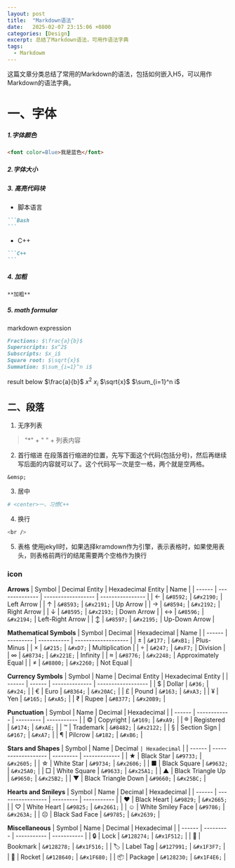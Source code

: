 ```yaml
---
layout: post
title:  "Markdown语法"
date:   2025-02-07 23:15:06 +0800
categories: [Design]
excerpt: 总结了Markdown语法，可用作语法字典
tags:
  - Markdowm
---
```


这篇文章分类总结了常用的Markdown的语法，包括如何嵌入H5，可以用作Markdown的语法字典。


# 一、字体
##### 1.字体颜色

```html
<font color=Blue>我是蓝色</font>
```

##### 2.字体大小

##### 3. 高亮代码块
* 脚本语言
````md
```Bash
```
````

* C++
````md
```C++
```
````
##### 4. 加粗
````md
**加粗**
````

##### 5. math formular
markdown expression
```md
Fractions: $\frac{a}{b}$
Superscripts: $x^2$
Subscripts: $x_i$
Square root: $\sqrt{x}$
Summation: $\sum_{i=1}^n i$
```
result below
$\frac{a}{b}$
$x^2$
$x_i$
$\sqrt{x}$
$\sum_{i=1}^n i$

## 二、段落
1. 无序列表
> "*" + " " + 列表内容

2. 首行缩进
在段落首行缩进的位置，先写下面这个代码(包括分号)，然后再继续写后面的内容就可以了。这个代码写一次是空一格，两个就是空两格。

```
&emsp;
```

3. 居中
```Bash
# <center>一、习惯C++
```

4. 换行
```Bash
<br />
```

5. 表格
使用jekyll时，如果选择kramdown作为引擎，表示表格时，如果使用表头，则表格前两行的结尾需要两个空格作为换行

### icon
**Arrows**
| Symbol | Decimal Entity | Hexadecimal Entity | Name             |
| ------ | -------------- | ------------------ | ---------------- |
| ←      | `&#8592;`      | `&#x2190;`         | Left Arrow       |
| ↑      | `&#8593;`      | `&#x2191;`         | Up Arrow         |
| →      | `&#8594;`      | `&#x2192;`         | Right Arrow      |
| ↓      | `&#8595;`      | `&#x2193;`         | Down Arrow       |
| ↔      | `&#8596;`      | `&#x2194;`         | Left-Right Arrow |
| ↕      | `&#8597;`      | `&#x2195;`         | Up-Down Arrow    |

**Mathematical Symbols**
| Symbol | Decimal   | Hexadecimal | Name                |
| ------ | --------- | ----------- | ------------------- |
| ±      | `&#177;`  | `&#xB1;`    | Plus-Minus          |
| ×      | `&#215;`  | `&#xD7;`    | Multiplication      |
| ÷      | `&#247;`  | `&#xF7;`    | Division            |
| ∞      | `&#8734;` | `&#x221E;`  | Infinity            |
| ≈      | `&#8776;` | `&#x2248;`  | Approximately Equal |
| ≠      | `&#8800;` | `&#x2260;`  | Not Equal           |

**Currency Symbols**
| Symbol | Name   | Decimal Entity | Hexadecimal Entity |
| ------ | ------ | -------------- | ------------------ |
| $      | Dollar | `&#36;`        | `&#x24;`           |
| €      | Euro   | `&#8364;`      | `&#x20AC;`         |
| £      | Pound  | `&#163;`       | `&#xA3;`           |
| ¥      | Yen    | `&#165;`       | `&#xA5;`           |
| ₹      | Rupee  | `&#8377;`      | `&#x20B9;`         |

**Punctuation**
| Symbol | Name         | Decimal   | Hexadecimal |
| ------ | ------------ | --------- | ----------- |
| ©      | Copyright    | `&#169;`  | `&#xA9;`    |
| ®      | Registered   | `&#174;`  | `&#xAE;`    |
| ™      | Trademark    | `&#8482;` | `&#x2122;`  |
| §      | Section Sign | `&#167;`  | `&#xA7;`    |
| ¶      | Pilcrow      | `&#182;`  | `&#xB6;`    |

**Stars and Shapes**
| Symbol | Name                | Decimal ` | Hexadecimal ` |
| ------ | ------------------- | --------- | ------------- |
| ★      | Black Star          | `&#9733;` | `&#x2605;`    |
| ☆      | White Star          | `&#9734;` | `&#x2606;`    |
| ■      | Black Square        | `&#9632;` | `&#x25A0;`    |
| □      | White Square        | `&#9633;` | `&#x25A1;`    |
| ▲      | Black Triangle Up   | `&#9650;` | `&#x25B2;`    |
| ▼      | Black Triangle Down | `&#9660;` | `&#x25BC;`    |

**Hearts and Smileys**
| Symbol | Name              | Decimal   | Hexadecimal |
| ------ | ----------------- | --------- | ----------- |
| ♥      | Black Heart       | `&#9829;` | `&#x2665;`  |
| ♡      | White Heart       | `&#9825;` | `&#x2661;`  |
| ☺      | White Smiley Face | `&#9786;` | `&#x263A;`  |
| ☹      | Black Sad Face    | `&#9785;` | `&#x2639;`  |

**Miscellaneous**
| Symbol | Name      | Decimal     | Hexadecimal |
| ------ | --------- | ----------- | ----------- |
| 🔒      | Lock      | `&#128274;` | `&#x1F512;` |
| 🔖      | Bookmark  | `&#128278;` | `&#x1F516;` |
| 🏷️      | Label Tag | `&#127991;` | `&#x1F3F7;` |
| 🚀      | Rocket    | `&#128640;` | `&#x1F680;` |
| 📦      | Package   | `&#128230;` | `&#x1F4E6;` |